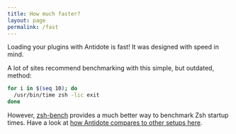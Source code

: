 ```yaml
---
title: How much faster?
layout: page
permalink: /fast
---
```


Loading your plugins with Antidote is fast! It was designed with speed in mind.

A lot of sites recommend benchmarking with this simple, but outdated, method:

```zsh
for i in $(seq 10); do
  /usr/bin/time zsh -lic exit
done
```

However, [zsh-bench](https://github.com/romkatv/zsh-bench) provides a much better way to
benchmark Zsh startup times. Have a look at [how Antidote compares to other setups
here](https://github.com/romkatv/zsh-bench/blob/master/doc/linux-desktop.md).
